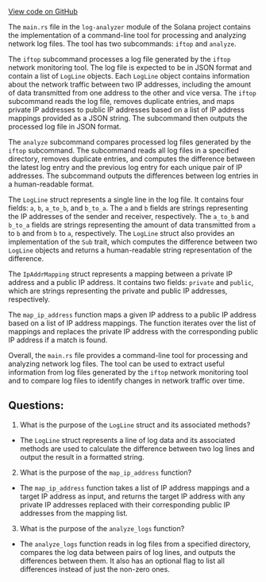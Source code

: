 [View code on GitHub](https://github.com/solana-labs/solana/blob/master/log-analyzer/src/main.rs)

The `main.rs` file in the `log-analyzer` module of the Solana project contains the implementation of a command-line tool for processing and analyzing network log files. The tool has two subcommands: `iftop` and `analyze`. 

The `iftop` subcommand processes a log file generated by the `iftop` network monitoring tool. The log file is expected to be in JSON format and contain a list of `LogLine` objects. Each `LogLine` object contains information about the network traffic between two IP addresses, including the amount of data transmitted from one address to the other and vice versa. The `iftop` subcommand reads the log file, removes duplicate entries, and maps private IP addresses to public IP addresses based on a list of IP address mappings provided as a JSON string. The subcommand then outputs the processed log file in JSON format.

The `analyze` subcommand compares processed log files generated by the `iftop` subcommand. The subcommand reads all log files in a specified directory, removes duplicate entries, and computes the difference between the latest log entry and the previous log entry for each unique pair of IP addresses. The subcommand outputs the differences between log entries in a human-readable format.

The `LogLine` struct represents a single line in the log file. It contains four fields: `a`, `b`, `a_to_b`, and `b_to_a`. The `a` and `b` fields are strings representing the IP addresses of the sender and receiver, respectively. The `a_to_b` and `b_to_a` fields are strings representing the amount of data transmitted from `a` to `b` and from `b` to `a`, respectively. The `LogLine` struct also provides an implementation of the `Sub` trait, which computes the difference between two `LogLine` objects and returns a human-readable string representation of the difference.

The `IpAddrMapping` struct represents a mapping between a private IP address and a public IP address. It contains two fields: `private` and `public`, which are strings representing the private and public IP addresses, respectively.

The `map_ip_address` function maps a given IP address to a public IP address based on a list of IP address mappings. The function iterates over the list of mappings and replaces the private IP address with the corresponding public IP address if a match is found.

Overall, the `main.rs` file provides a command-line tool for processing and analyzing network log files. The tool can be used to extract useful information from log files generated by the `iftop` network monitoring tool and to compare log files to identify changes in network traffic over time.
## Questions: 
 1. What is the purpose of the `LogLine` struct and its associated methods?
- The `LogLine` struct represents a line of log data and its associated methods are used to calculate the difference between two log lines and output the result in a formatted string.
2. What is the purpose of the `map_ip_address` function?
- The `map_ip_address` function takes a list of IP address mappings and a target IP address as input, and returns the target IP address with any private IP addresses replaced with their corresponding public IP addresses from the mapping list.
3. What is the purpose of the `analyze_logs` function?
- The `analyze_logs` function reads in log files from a specified directory, compares the log data between pairs of log lines, and outputs the differences between them. It also has an optional flag to list all differences instead of just the non-zero ones.